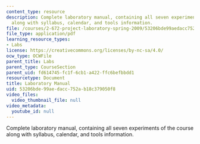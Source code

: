 ```yaml
---
content_type: resource
description: Complete laboratory manual, containing all seven experiments of the course
  along with syllabus, calendar, and tools information.
file: /courses/2-672-project-laboratory-spring-2009/53206bde99aedacc752ab18c379050f8_labmanual.pdf
file_type: application/pdf
learning_resource_types:
- Labs
license: https://creativecommons.org/licenses/by-nc-sa/4.0/
ocw_type: OCWFile
parent_title: Labs
parent_type: CourseSection
parent_uid: fd614745-fc1f-6cb1-a422-ffc6befbbdd1
resourcetype: Document
title: Laboratory Manual
uid: 53206bde-99ae-dacc-752a-b18c379050f8
video_files:
  video_thumbnail_file: null
video_metadata:
  youtube_id: null
---
```

Complete laboratory manual, containing all seven experiments of the course along with syllabus, calendar, and tools information.